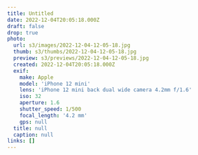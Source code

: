 ```yaml
---
title: Untitled
date: 2022-12-04T20:05:18.000Z
draft: false
drop: true
photo:
  url: s3/images/2022-12-04-12-05-18.jpg
  thumb: s3/thumbs/2022-12-04-12-05-18.jpg
  preview: s3/previews/2022-12-04-12-05-18.jpg
  created: 2022-12-04T20:05:18.000Z
  exif:
    make: Apple
    model: 'iPhone 12 mini'
    lens: 'iPhone 12 mini back dual wide camera 4.2mm f/1.6'
    iso: 32
    aperture: 1.6
    shutter_speed: 1/500
    focal_length: '4.2 mm'
    gps: null
  title: null
  caption: null
links: []
---
```

